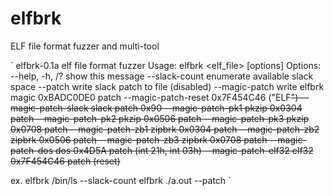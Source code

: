 # elfbrk
ELF file format fuzzer and multi-tool

`
elfbrk-0.1a elf file format fuzzer
Usage: elfbrk <elf_file> [options]
Options:
  --help, -h, /?      show this message
  --slack-count       enumerate available slack space
  --patch             write slack patch to file (disabled)
  --magic-patch       write elfbrk magic 0xBADC0DE0 patch
     --magic-patch-reset     0x7F454C46 ("ELF<DEL>")
     --magic-patch-slack     slack patch 0x90
     --magic-patch-pk1       pkzip 0x0304 patch
     --magic-patch-pk2       pkzip 0x0506 patch
     --magic-patch-pk3       pkzip 0x0708 patch
     --magic-patch-zb1       zipbrk 0x0304 patch
     --magic-patch-zb2       zipbrk 0x0506 patch
     --magic-patch-zb3       zipbrk 0x0708 patch
     --magic-patch-dos       dos 0x4D5A patch (int 21h, int 03h)
     --magic-patch-elf32     elf32 0x7F454C46 patch (reset)

ex.
  elfbrk /bin/ls --slack-count
  elfbrk ./a.out --patch
`
